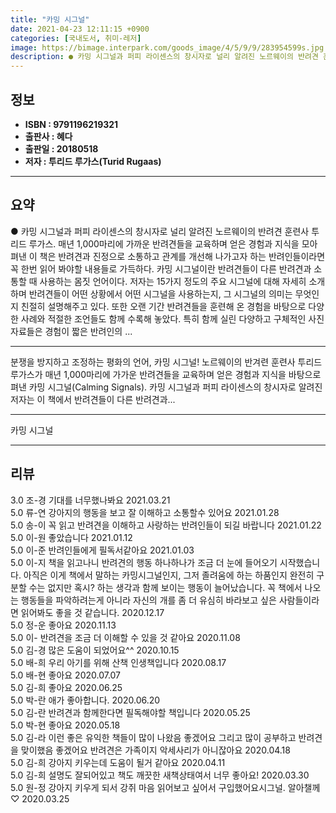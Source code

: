 ```yaml
---
title: "카밍 시그널"
date: 2021-04-23 12:11:15 +0900
categories: [국내도서, 취미-레저]
image: https://bimage.interpark.com/goods_image/4/5/9/9/283954599s.jpg
description: ● 카밍 시그널과 퍼피 라이센스의 창시자로 널리 알려진 노르웨이의 반려견 훈련사 투리드 루가스. 매년 1,000마리에 가까운 반려견들을 교육하며 얻은 경험과 지식을 모아 펴낸 이 책은 반려견과 진정으로 소통하고 관계를 개선해 나가고자 하는 반려인들이라면 꼭 한번 읽어 봐야할 내용들로
---
```


## **정보**

- **ISBN : 9791196219321**
- **출판사 : 혜다**
- **출판일 : 20180518**
- **저자 : 투리드 루가스(Turid Rugaas)**

------



## **요약**

●  카밍 시그널과 퍼피 라이센스의 창시자로 널리 알려진 노르웨이의 반려견 훈련사 투리드 루가스. 매년 1,000마리에 가까운 반려견들을 교육하며 얻은 경험과 지식을 모아 펴낸 이 책은 반려견과 진정으로 소통하고 관계를 개선해 나가고자 하는 반려인들이라면 꼭 한번 읽어 봐야할 내용들로 가득하다. 카밍 시그널이란 반려견들이 다른 반려견과 소통할 때 사용하는 몸짓 언어이다. 저자는 15가지 정도의 주요 시그널에 대해 자세히 소개하며 반려견들이 어떤 상황에서 어떤 시그널을 사용하는지, 그 시그널의 의미는 무엇인지 친절히 설명해주고 있다. 또한 오랜 기간 반려견들을 훈련해 온 경험을 바탕으로 다양한 사례와 적절한 조언들도 함께 수록해 놓았다. 특히 함께 실린 다양하고 구체적인 사진 자료들은 경험이 짧은 반려인의 ...

------

분쟁을 방지하고 조정하는 평화의 언어, 카밍 시그널!
노르웨이의 반겨련 훈련사 투리드 루가스가 매년 1,000마리에 가가운 반려견들을 교육하며 얻은 경험과 지식을 바탕으로 펴낸 카밍 시그널(Calming Signals). 카밍 시그널과 퍼피 라이센스의 창시자로 알려진 저자는 이 책에서 반려견들이 다른 반려견과... 

------


카밍 시그널 

------


## **리뷰** 

3.0 조-경 기대를 너무했나봐요 2021.03.21 <br/>5.0 류-연 강아지의 행동을 보고 잘 이해하고 소통할수 있어요 2021.01.28 <br/>5.0 송-이 꼭 읽고 반려견을 이해하고 사랑하는 반려인들이 되길 바랍니다 2021.01.22 <br/>5.0 이-원 좋았습니다 2021.01.12 <br/>5.0 이-준 반려인들에게 필독서같아요 2021.01.03 <br/>5.0 이-지 책을 읽고나니 반려견의 행동 하나하나가 조금 더 눈에 들어오기 시작했습니다. 아직은 이게 책에서 말하는 카밍시그널인지, 그저 졸려움에 하는 하품인지 완전히 구분할 수는 없지만 혹시? 하는 생각과 함께 보이는 행동이 늘어났습니다. 꼭 책에서 나오는 행동들을 파악하려는게 아니라 자신의 개를 좀 더 유심히 바라보고 싶은 사람들이라면 읽어봐도 좋을 것 같습니다. 2020.12.17 <br/>5.0 정-운 좋아요 2020.11.13 <br/>5.0 이- 반려견을 조금 더 이해할 수 있을 것 같아요 2020.11.08 <br/>5.0 김-경 많은 도움이 되었어요^^  2020.10.15 <br/>5.0 배-희 우리 아기를 위해 산책 인생책입니다 2020.08.17 <br/>5.0 배-현 좋아요 2020.07.07 <br/>5.0 김-희 좋아요 2020.06.25 <br/>5.0 박-란 애가 좋아합니다. 2020.06.20 <br/>5.0 김-란 반려견과 함께한다면 필독해야할 책입니다 2020.05.25 <br/>5.0 박-현 좋아요 2020.05.18 <br/>5.0 김-라 이런 좋은 유익한 책들이 많이 나왔음 좋겠어요
그리고 많이 공부하고 반려견을 맞이했음 좋겠어요
반려견은 가족이지 악세사리가 아니잖아요 2020.04.18 <br/>5.0 김-희 강아지 키우는데 도움이 될거 같아요 2020.04.11 <br/>5.0 김-희 설명도 잘되어있고 책도 깨끗한 새책상태여서 너무 좋아요! 2020.03.30 <br/>5.0 원-정 강아지 키우게 되서 강쥐 마음 읽어보고 싶어서 구입했어요시그널. 알아챌께♡ 2020.03.25 <br/>